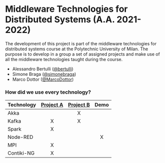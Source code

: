 # Middleware Technologies for Distributed Systems (A.A. 2021-2022)

The development of this project is part of the middleware technologies for distributed systems course at the Polytechnic University of Milan.
The purpose is to develop in a group a set of assigned projects and make use of all the middleware technologies taught during the course.

* Alessandro Bertulli ([@bertulli](https://github.com/bertulli))
* Simone Braga ([@simonebraga](https://github.com/simonebraga))
* Marco Dottor ([@MarcoDottor](https://github.com/MarcoDottor))

### How did we use every technology?

| Technology | [Project A](projectA) | [Project B](projectB) | Demo |
|:-|:-:|:-:|:-:|
| Akka | | X | |
| Kafka | X | X | |
| Spark | X | | |
| Node-RED | | | X |
| MPI | X | | |
| Contiki-NG | X | | |
